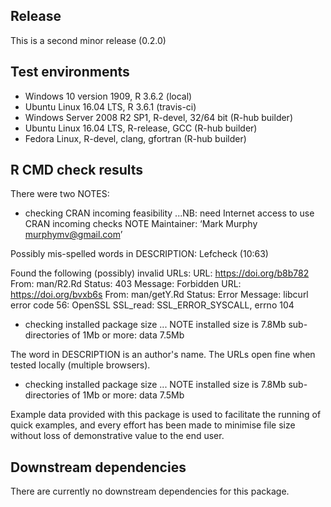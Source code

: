 ## Release
This is a second minor release (0.2.0)

## Test environments
* Windows 10 version 1909, R 3.6.2 (local)
* Ubuntu Linux 16.04 LTS, R 3.6.1 (travis-ci)
* Windows Server 2008 R2 SP1, R-devel, 32/64 bit (R-hub builder)
* Ubuntu Linux 16.04 LTS, R-release, GCC (R-hub builder)
* Fedora Linux, R-devel, clang, gfortran (R-hub builder)

## R CMD check results
There were two NOTES:

* checking CRAN incoming feasibility ...NB: need Internet access to use CRAN incoming checks
 NOTE
Maintainer: ‘Mark Murphy <murphymv@gmail.com>’

Possibly mis-spelled words in DESCRIPTION:
  Lefcheck (10:63)

Found the following (possibly) invalid URLs:
  URL: https://doi.org/b8b782
    From: man/R2.Rd
    Status: 403
    Message: Forbidden
  URL: https://doi.org/bvxb6s
    From: man/getY.Rd
    Status: Error
    Message: libcurl error code 56:
      	OpenSSL SSL_read: SSL_ERROR_SYSCALL, errno 104

* checking installed package size ... NOTE
  installed size is  7.8Mb
  sub-directories of 1Mb or more:
    data   7.5Mb
    
The word in DESCRIPTION is an author's name. The URLs open fine when tested
locally (multiple browsers).

* checking installed package size ... NOTE
  installed size is  7.8Mb
  sub-directories of 1Mb or more:
    data   7.5Mb

Example data provided with this package is used to facilitate the running of
quick examples, and every effort has been made to minimise file size without
loss of demonstrative value to the end user.

## Downstream dependencies
There are currently no downstream dependencies for this package.
